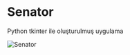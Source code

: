 # Senator

 Python tkinter ile oluşturulmuş uygulama
 
 ![Senator](https://github.com/ferhattsimsek/Senator/assets/132571673/a03ea3da-5bdf-4b9f-a478-b14304931642)

